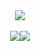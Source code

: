 <div style="display: flex; justify-content: center;">
<img src="http://github-profile-summary-cards.vercel.app/api/cards/profile-details?username=riccbru&theme=monokai" />
</div>

<br>

<div style="display: flex; justify-content: center; align-items: center;">
  <img src="http://github-profile-summary-cards.vercel.app/api/cards/repos-per-language?username=riccbru&theme=github_dark" />
  <img src="http://github-profile-summary-cards.vercel.app/api/cards/stats?username=riccbru&theme=2077" />
</div>
